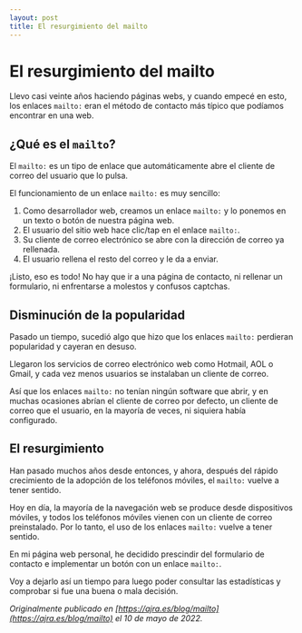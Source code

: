 ```yaml
---
layout: post
title: El resurgimiento del mailto
---
```


# El resurgimiento del mailto

Llevo casi veinte años haciendo páginas webs, y cuando empecé en esto, los enlaces `mailto:` eran el método de contacto más típico que podíamos encontrar en una web.

## ¿Qué es el `mailto`?

El `mailto:` es un tipo de enlace que automáticamente abre el cliente de correo del usuario que lo pulsa.

El funcionamiento de un enlace `mailto:` es muy sencillo:

1. Como desarrollador web, creamos un enlace `mailto:` y lo ponemos en un texto o botón de nuestra página web.
2. El usuario del sitio web hace clic/tap en el enlace `mailto:`.
3. Su cliente de correo electrónico se abre con la dirección de correo ya rellenada.
4. El usuario rellena el resto del correo y le da a enviar.

¡Listo, eso es todo! No hay que ir a una página de contacto, ni rellenar un formulario, ni enfrentarse a molestos y confusos captchas.

## Disminución de la popularidad

Pasado un tiempo, sucedió algo que hizo que los enlaces `mailto:` perdieran popularidad y cayeran en desuso.

Llegaron los servicios de correo electrónico web como Hotmail, AOL o Gmail, y cada vez menos usuarios se instalaban un cliente de correo.

Así que los enlaces `mailto:` no tenían ningún software que abrir, y en muchas ocasiones abrían el cliente de correo por defecto, un cliente de correo que el usuario, en la mayoría de veces, ni siquiera había configurado.

## El resurgimiento

Han pasado muchos años desde entonces, y ahora, después del rápido crecimiento de la adopción de los teléfonos móviles, el `mailto:` vuelve a tener sentido.

Hoy en día, la mayoría de la navegación web se produce desde dispositivos móviles, y todos los teléfonos móviles vienen con un cliente de correo preinstalado. Por lo tanto, el uso de los enlaces `mailto:` vuelve a tener sentido.

En mi página web personal, he decidido prescindir del formulario de contacto e implementar un botón con un enlace `mailto:`.

Voy a dejarlo así un tiempo para luego poder consultar las estadísticas y comprobar si fue una buena o mala decisión.

*Originalmente publicado en [https://ajra.es/blog/mailto](https://ajra.es/blog/mailto) el 10 de mayo de 2022.*
